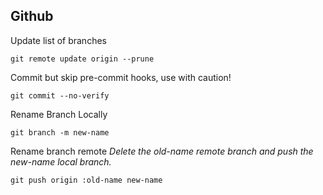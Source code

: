 ## Github

Update list of branches

```
git remote update origin --prune
```

Commit but skip pre-commit hooks, use with caution!

```
git commit --no-verify
```

Rename Branch Locally

```
git branch -m new-name
```

Rename branch remote
_Delete the old-name remote branch and push the new-name local branch._

```
git push origin :old-name new-name
```



